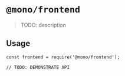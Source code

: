# `@mono/frontend`

> TODO: description

## Usage

```
const frontend = require('@mono/frontend');

// TODO: DEMONSTRATE API
```
